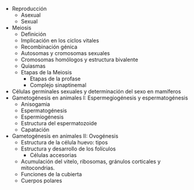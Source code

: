 - Reproducción 
	- Asexual
	- Sexual
- Meiosis
	- Definición
	- Implicación en los ciclos  vitales
	- Recombinación génica
	- Autosomas y cromosomas sexuales
	- Cromosomas homólogos  y estructura bivalente
	- Quiasmas
	- Etapas de la Meiosis
		- Etapas de la profase 
		- Complejo sinaptinemal
- Células germinales sexuales y determinación del sexo en  mamíferos
- Gametogénesis  en animales I: Espermegiogénesis y espermatogénesis
	- Anisogamia
	- Espermatogénesis
	- Espermiogénesis
	- Estructura del espermatozoide
	- Capatación
- Gametogénesis en animales II: Ovogénesis
	- Estructura de la célula huevo: tipos
	- Estructura y desarrollo  de los folículos
		- Células accesorias
	- Acumulación del vitelo, ribosomas, gránulos corticales y mitocondrias.
	- Funciones de la cubierta
	- Cuerpos polares